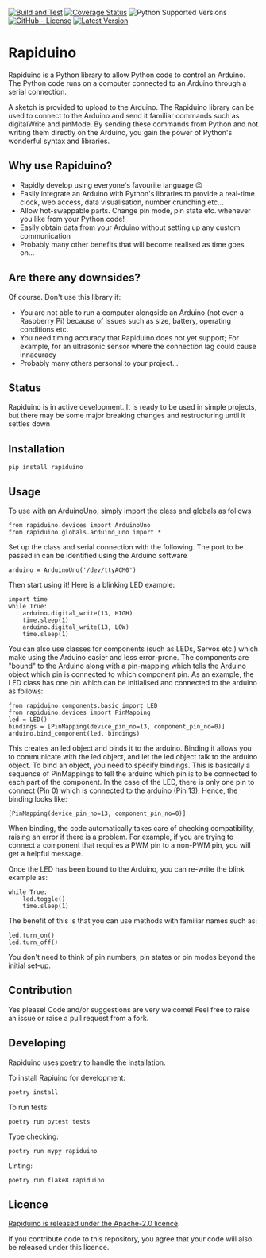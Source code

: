 [![Build and Test](https://github.com/samwedge/rapiduino/workflows/Build%20and%20Test/badge.svg)](https://github.com/samwedge/rapiduino/actions?query=workflow%3A%22Build+and+Test%22)
[![Coverage Status](https://coveralls.io/repos/github/samwedge/rapiduino/badge.svg?branch=master)](https://coveralls.io/github/samwedge/rapiduino?branch=master)
![Python Supported Versions](https://img.shields.io/pypi/pyversions/rapiduino)
[![GitHub - License](https://img.shields.io/github/license/samwedge/rapiduino)](https://github.com/samwedge/rapiduino/blob/master/LICENSE)
[![Latest Version](https://img.shields.io/pypi/v/rapiduino)](https://pypi.org/project/rapiduino/)

# Rapiduino

Rapiduino is a Python library to allow Python code to control an Arduino.
The Python code runs on a computer connected to an Arduino through a serial connection.

A sketch is provided to upload to the Arduino.
The Rapiduino library can be used to connect to the Arduino and send it familiar commands such as digitalWrite and pinMode.
By sending these commands from Python and not writing them directly on the Arduino, you gain the power of Python's wonderful syntax and libraries. 

## Why use Rapiduino?

* Rapidly develop using everyone's favourite language 😉
* Easily integrate an Arduino with Python's libraries to provide a real-time clock, web access, data visualisation, number crunching etc...
* Allow hot-swappable parts. Change pin mode, pin state etc. whenever you like from your Python code!
* Easily obtain data from your Arduino without setting up any custom communication
* Probably many other benefits that will become realised as time goes on...


## Are there any downsides?

Of course. Don't use this library if:
* You are not able to run a computer alongside an Arduino (not even a Raspberry Pi) because of issues such as size, battery, operating conditions etc.
* You need timing accuracy that Rapiduino does not yet support; For example, for an ultrasonic sensor where the connection lag could cause innacuracy
* Probably many others personal to your project...


## Status

Rapiduino is in active development.
It is ready to be used in simple projects, but there may be some major breaking changes and restructuring until it settles down


## Installation

    pip install rapiduino


## Usage

To use with an ArduinoUno, simply import the class and globals as follows

    from rapiduino.devices import ArduinoUno
    from rapiduino.globals.arduino_uno import *

Set up the class and serial connection with the following. The port to be passed in can be identified using the Arduino software

    arduino = ArduinoUno('/dev/ttyACM0')
    
Then start using it! Here is a blinking LED example:
    
    import time
    while True:
        arduino.digital_write(13, HIGH)
        time.sleep(1)
        arduino.digital_write(13, LOW)
        time.sleep(1)
        
You can also use classes for components (such as LEDs, Servos etc.) which make using the Arduino easier and less error-prone.
The components are "bound" to the Arduino along with a pin-mapping which tells the Arduino object which pin is connected
to which component pin. As an example, the LED class has one pin which can be initialised and connected to the arduino
as follows:

    from rapiduino.components.basic import LED
    from rapiduino.devices import PinMapping
    led = LED()
    bindings = [PinMapping(device_pin_no=13, component_pin_no=0)]
    arduino.bind_component(led, bindings)
    
This creates an led object and binds it to the arduino. Binding it allows you to communicate with the led object, and let
the led object talk to the arduino object. To bind an object, you need to specify bindings. This is basically a sequence of
PinMappings to tell the arduino which pin is to be connected to each part of the component. In the case of the LED, there is
only one pin to connect (Pin 0) which is connected to the arduino (Pin 13). Hence, the binding looks like:

    [PinMapping(device_pin_no=13, component_pin_no=0)]
    
When binding, the code automatically takes care of checking compatibility, raising an error if there is a problem. For
example, if you are trying to connect a component that requires a PWM pin to a non-PWM pin, you will get a helpful message.

Once the LED has been bound to the Arduino, you can re-write the blink example as:

    while True:
        led.toggle()
        time.sleep(1)

The benefit of this is that you can use methods with familiar names such as:

    led.turn_on()
    led.turn_off()
    
You don't need to think of pin numbers, pin states or pin modes beyond the initial set-up.


## Contribution

Yes please! Code and/or suggestions are very welcome! Feel free to raise an issue or raise a pull request from a fork.


## Developing

Rapiduino uses [poetry](https://python-poetry.org/docs/) to handle the installation.


To install Rapiuino for development:

`poetry install`

To run tests:

`poetry run pytest tests`

Type checking:

`poetry run mypy rapiduino`

Linting:

`poetry run flake8 rapiduino`


## Licence

[Rapiduino is released under the Apache-2.0 licence](https://github.com/samwedge/rapiduino/blob/master/LICENSE).

If you contribute code to this repository, you agree that your code will also be released under this licence.